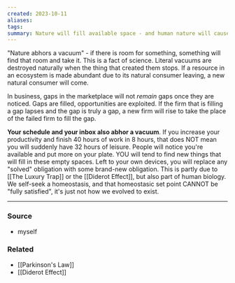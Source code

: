 ```yaml
---
created: 2023-10-11
aliases: 
tags: 
summary: Nature will fill available space - and human nature will cause you to, too
---
```

"Nature abhors a vacuum" - if there is room for something, something will find that room and take it. This is a fact of science. Literal vacuums are destroyed naturally when the thing that created them stops. If a resource in an ecosystem is made abundant due to its natural consumer leaving, a new natural consumer will come. 

In business, gaps in the marketplace will not *remain* gaps once they are noticed. Gaps are filled, opportunities are exploited. If the firm that is filling a gap lapses and the gap is truly a gap, a new firm will rise to take the place of the failed firm to fill the gap.

**Your schedule and your inbox also abhor a vacuum**. If you increase your productivity and finish 40 hours of work in 8 hours, that does NOT mean you will suddenly have 32 hours of leisure. People will notice you're available and put more on your plate. YOU will tend to find new things that will fill in these empty spaces. Left to your own devices, you will replace any "solved" obligation with some brand-new obligation. This is partly due to [[The Luxury Trap]] or the [[Diderot Effect]], but also part of human biology. We self-seek a homeostasis, and that homeostasic set point CANNOT be "fully satisfied", it's just not how we evolved to exist.

---
### Source
- myself

### Related
- [[Parkinson's Law]]
- [[Diderot Effect]]